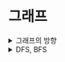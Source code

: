 # 그래프

<details>
    <summary>그래프의 방향</summary>
2차원 배열 형태로 표현된다. 한 쪽에서 다른 쪽으로 가는 방향만 1이면 방향 그래프, 다른 쪽에서 한 쪽으로 오는 길도 1이면 무방향 그래프이며 이 때 나머지는 모드 0이여야만 한다. 
</details>


<details>
    <summary>DFS, BFS</summary>
순서대로 깊이 우선 탐색, 너비 우선 탐색이다.
    
```python
def dfs(g, i, visited):
    visited[i] = True
    print(chr(ord('A')+i), end=' ')
    for j in range(len(g)):
        if g[i][j] == 1 and not visited[j]:
            dfs(g, j, visited)

def bfs(g, i, visited):
    queue = deque([i])
    visited[i] = 1
    while queue:
        i = queue.popleft()
        print(chr(ord('A') + i), end=' ')
        for j in range(len(g)):
            if g[i][j] == 1 and not visited[j]:
                queue.append(j)
                visited[j] = 1
```

print(chr(ord('A')+i)은 숫자를 알파벳으로 치환해주는 역할을 한다. ASCII 관련 코드이다. <br>
dfs ; // i행을 먼저 방문 후(0번부터 시작), i행을 알파벳으로 바꿔 출력한다. 이후 추가적으로 연결된 j에게 dfs(g, j, visited)와 같이 재귀적으로 호출한다. 만약 j가 여러개일 경우 스택에 쌓이게 된다. <br>
bfs ; // i행을 먼저 큐에 넣은 후 i를 알파벳으로 출력하고 나서 큐에 노드가 남아있는 동안 큐에 넣는다.
</details>
